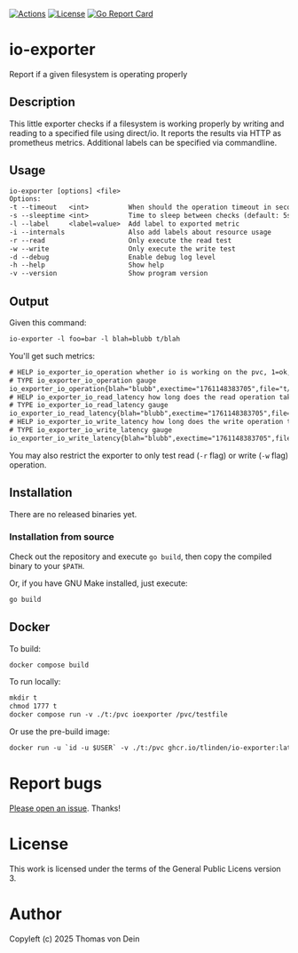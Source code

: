 [![Actions](https://github.com/tlinden/io-exporter/actions/workflows/ci.yaml/badge.svg)](https://github.com/tlinden/io-exporter/actions)
[![License](https://img.shields.io/badge/license-GPL-blue.svg)](https://github.com/tlinden/io-exporter/blob/master/LICENSE)
[![Go Report Card](https://goreportcard.com/badge/github.com/tlinden/io-exporter)](https://goreportcard.com/report/github.com/tlinden/io-exporter)

# io-exporter

Report if a given filesystem is operating properly

## Description

This little exporter checks if a filesystem is working properly by
writing and reading to a specified file using direct/io. It reports
the results via HTTP as prometheus metrics. Additional labels can be
specified via commandline.

## Usage

```default
io-exporter [options] <file>
Options:
-t --timeout   <int>          When should the operation timeout in seconds
-s --sleeptime <int>          Time to sleep between checks (default: 5s)
-l --label     <label=value>  Add label to exported metric
-i --internals                Also add labels about resource usage
-r --read                     Only execute the read test
-w --write                    Only execute the write test
-d --debug                    Enable debug log level
-h --help                     Show help
-v --version                  Show program version
```

## Output

Given this command:

```default
io-exporter -l foo=bar -l blah=blubb t/blah
```

You'll get such metrics:

```default
# HELP io_exporter_io_operation whether io is working on the pvc, 1=ok, 0=fail
# TYPE io_exporter_io_operation gauge
io_exporter_io_operation{blah="blubb",exectime="1761148383705",file="t/blah",foo="bar",maxwait="1"} 1
# HELP io_exporter_io_read_latency how long does the read operation take in seconds
# TYPE io_exporter_io_read_latency gauge
io_exporter_io_read_latency{blah="blubb",exectime="1761148383705",file="t/blah",foo="bar",maxwait="1"} 0.0040411716
# HELP io_exporter_io_write_latency how long does the write operation take in seconds
# TYPE io_exporter_io_write_latency gauge
io_exporter_io_write_latency{blah="blubb",exectime="1761148383705",file="t/blah",foo="bar",maxwait="1"} 0
```

You may  also restrict the exporter  to only test read  (`-r` flag) or
write (`-w` flag) operation.

## Installation

There are no released binaries yet.

### Installation from source

Check out the repository and execute `go build`, then copy the
compiled binary to your `$PATH`.

Or, if you have GNU Make installed, just execute:

```default
go build
```

## Docker

To build:

```default
docker compose build
```

To run locally:

```default
mkdir t
chmod 1777 t
docker compose run -v ./t:/pvc ioexporter /pvc/testfile
```

Or use the pre-build image:

```default
docker run -u `id -u $USER` -v ./t:/pvc ghcr.io/tlinden/io-exporter:latest /pvc/testfile
```

# Report bugs

[Please open an issue](https://github.com/TLINDEN/io-exporter/issues). Thanks!

# License

This work is licensed under the terms of the General Public Licens
version 3.

# Author

Copyleft (c) 2025 Thomas von Dein
